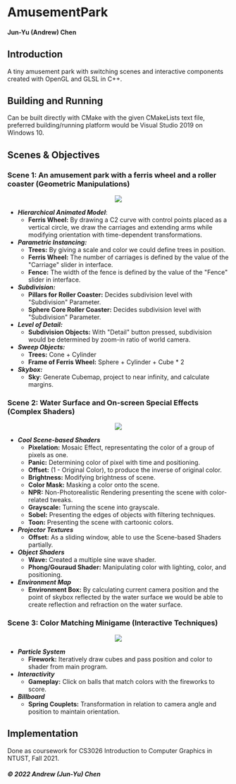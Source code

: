 # AmusementPark
#### Jun-Yu (Andrew) Chen
## Introduction
A tiny amusement park with switching scenes and interactive components created with OpenGL and GLSL in C++.

## Building and Running
Can be built directly with CMake with the given CMakeLists text file, preferred building/running platform would be Visual Studio 2019 on Windows 10.

## Scenes & Objectives
### Scene 1: An amusement park with a ferris wheel and a roller coaster (Geometric Manipulations)

<p align="center">
  <img src="https://user-images.githubusercontent.com/64970325/204154769-a98849e5-60bb-418d-b4ab-1b81e12c14de.PNG" />
</p>

- ***Hierarchical Animated Model***: 
  - **Ferris Wheel:** By drawing a C2 curve with control points placed as a vertical circle, we draw the carriages and extending arms while modifying orientation with time-dependent transformations. 
- ***Parametric Instancing:***
  - **Trees:** By giving a scale and color we could define trees in position.
  - **Ferris Wheel:** The number of carriages is defined by the value of the "Carriage" slider in interface.
  - **Fence:** The width of the fence is defined by the value of the "Fence" slider in interface.
- ***Subdivision:***
  - **Pillars for Roller Coaster:** Decides subdivision level with "Subdivision" Parameter.
  - **Sphere Core Roller Coaster:** Decides subdivision level with "Subdivision" Parameter.
- ***Level of Detail:***
  - **Subdivision Objects:** With "Detail" button pressed, subdivision would be determined by zoom-in ratio of world camera.
- ***Sweep Objects:***
  - **Trees:** Cone + Cylinder
  - **Frame of Ferris Wheel:** Sphere + Cylinder + Cube * 2
- ***Skybox:***
  - **Sky**: Generate Cubemap, project to near infinity, and calculate margins.



### Scene 2: Water Surface and On-screen Special Effects (Complex Shaders)
<p align="center">
  <img src="https://user-images.githubusercontent.com/64970325/204155000-ede96924-1a59-4371-9423-cc2da60a4772.PNG" />
</p>

- ***Cool Scene-based Shaders***
  - **Pixelation:** Mosaic Effect, representating the color of a group of pixels as one.
  - **Panic:** Determining color of pixel with time and positioning.
  - **Offset:** (1 - Original Color), to produce the inverse of original color.
  - **Brightness:** Modifying brightness of scene.
  - **Color Mask:** Masking a color onto the scene.
  - **NPR:** Non-Photorealistic Rendering presenting the scene with color-related tweaks.
  - **Grayscale:** Turning the scene into grayscale.
  - **Sobel:** Presenting the edges of objects with filtering techniques.
  - **Toon:** Presenting the scene with cartoonic colors.
- ***Projector Textures***
  - **Offset:** As a sliding window, able to use the Scene-based Shaders partially.
- ***Object Shaders***
  - **Wave:** Created a multiple sine wave shader.
  - **Phong/Gouraud Shader:** Manipulating color with lighting, color, and positioning.
- ***Environment Map***
  - **Environment Box:** By calculating current camera position and the point of skybox reflected by the water surface we would be able to create reflection and refraction on the water surface.
  
  
  
### Scene 3: Color Matching Minigame (Interactive Techniques)
<p align="center">
  <img src="https://user-images.githubusercontent.com/64970325/204154984-9f208ea8-62ee-4a33-b23a-66a1eaea8f9f.PNG" />
</p>

- ***Particle System***
  - **Firework:** Iteratively draw cubes and pass position and color to shader from main program.
- ***Interactivity***
  - **Gameplay:** Click on balls that match colors with the fireworks to score.
- ***Billboard***
  - **Spring Couplets:** Transformation in relation to camera angle and position to maintain orientation.


## Implementation
Done as coursework for CS3026 Introduction to Computer Graphics in NTUST, Fall 2021.

##### © 2022 Andrew (Jun-Yu) Chen
